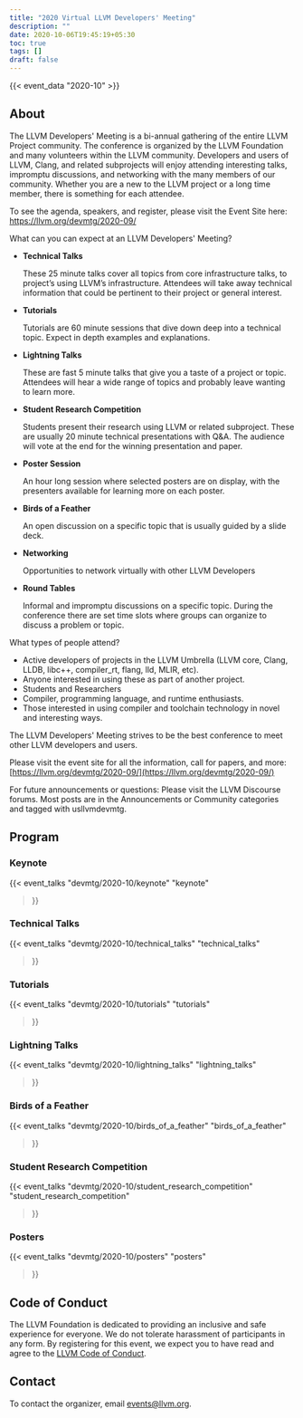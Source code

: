 ```yaml
---
title: "2020 Virtual LLVM Developers' Meeting"
description: ""
date: 2020-10-06T19:45:19+05:30
toc: true
tags: []
draft: false
---
```


{{< event_data "2020-10" >}}

## About

The LLVM Developers' Meeting is a bi-annual gathering of the entire LLVM Project community. The conference is organized by the LLVM Foundation and many volunteers within the LLVM community. Developers and users of LLVM, Clang, and related subprojects will enjoy attending interesting talks, impromptu discussions, and networking with the many members of our community. Whether you are a new to the LLVM project or a long time member, there is something for each attendee.

To see the agenda, speakers, and register, please visit the Event Site here: https://llvm.org/devmtg/2020-09/

What can you can expect at an LLVM Developers' Meeting?



- **Technical Talks**

  These 25 minute talks cover all topics from core infrastructure talks, to project’s using LLVM’s infrastructure. Attendees will take away technical information that could be pertinent to their project or general interest.


- **Tutorials**

  Tutorials are 60 minute sessions that dive down deep into a technical topic. Expect in depth examples and explanations.


- **Lightning Talks**

  These are fast 5 minute talks that give you a taste of a project or topic. Attendees will hear a wide range of topics and probably leave wanting to learn more.

- **Student Research Competition**

  Students present their research using LLVM or related subproject. These are usually 20 minute technical presentations with Q&A. The audience will vote at the end for the winning presentation and paper.

- **Poster Session**

  An hour long session where selected posters are on display, with the presenters available for learning more on each poster.

- **Birds of a Feather**

  An open discussion on a specific topic that is usually guided by a slide deck.

- **Networking**

  Opportunities to network virtually with other LLVM Developers

- **Round Tables**

  Informal and impromptu discussions on a specific topic. During the conference there are set time slots where groups can organize to discuss a problem or topic.

What types of people attend?

- Active developers of projects in the LLVM Umbrella (LLVM core, Clang, LLDB, libc++, compiler_rt, flang, lld, MLIR, etc).
- Anyone interested in using these as part of another project.
- Students and Researchers
- Compiler, programming language, and runtime enthusiasts.
- Those interested in using compiler and toolchain technology in novel and interesting ways.

The LLVM Developers' Meeting strives to be the best conference to meet other LLVM developers and users.

Please visit the event site for all the information, call for papers, and more: [https://llvm.org/devmtg/2020-09/](https://llvm.org/devmtg/2020-09/)

For future announcements or questions: Please visit the LLVM Discourse forums. Most posts are in the Announcements or Community categories and tagged with usllvmdevmtg.

## Program

### Keynote

{{< event_talks
    "devmtg/2020-10/keynote" 
    "keynote" 
>}}

### Technical Talks

{{< event_talks
    "devmtg/2020-10/technical_talks" 
    "technical_talks" 
>}}

### Tutorials

{{< event_talks
    "devmtg/2020-10/tutorials" 
    "tutorials" 
>}}

### Lightning Talks

{{< event_talks
    "devmtg/2020-10/lightning_talks" 
    "lightning_talks" 
>}}

### Birds of a Feather

{{< event_talks
    "devmtg/2020-10/birds_of_a_feather" 
    "birds_of_a_feather" 
>}}

### Student Research Competition

{{< event_talks
    "devmtg/2020-10/student_research_competition" 
    "student_research_competition" 
>}}

### Posters

{{< event_talks
    "devmtg/2020-10/posters" 
    "posters" 
>}}

## Code of Conduct

The LLVM Foundation is dedicated to providing an inclusive and safe
experience for everyone. We do not tolerate harassment of participants in any
form. By registering for this event, we expect you to have read and agree to
the [LLVM Code of Conduct](http://llvm.org/docs/CodeOfConduct.html).

## Contact

To contact the organizer, email [events@llvm.org](mailto:events@llvm.org).
